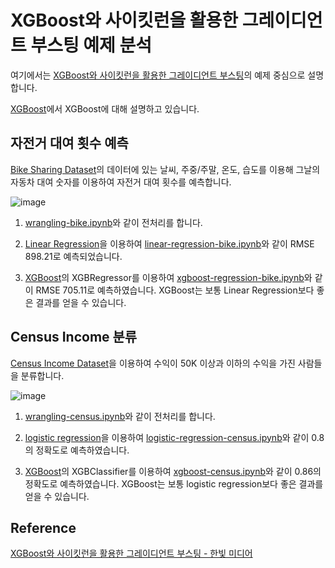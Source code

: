# XGBoost와 사이킷런을 활용한 그레이디언트 부스팅 예제 분석

여기에서는 [XGBoost와 사이킷런을 활용한 그레이디언트 부스팅](https://github.com/gilbutITbook/080263)의 예제 중심으로 설명합니다. 

[XGBoost]()에서 XGBoost에 대해 설명하고 있습니다.

## 자전거 대여 횟수 예측

[Bike Sharing Dataset](https://archive.ics.uci.edu/ml/datasets/bike+sharing+dataset)의 데이터에 있는 날씨, 주중/주말, 온도, 습도를 이용해 그날의 자동차 대여 숫자를 이용하여 자전거 대여 횟수를 예측합니다.  

![image](https://user-images.githubusercontent.com/52392004/194688735-fc3c810e-a53b-4d2e-8e9a-ac226a4a60ac.png)


1) [wrangling-bike.ipynb](https://github.com/kyopark2014/ML-Algorithms/blob/main/xgboost/src/wrangling-bike.ipynb)와 같이 전처리를 합니다. 

2) [Linear Regression](https://github.com/kyopark2014/ML-Algorithms/blob/main/linear-regression.md)을 이용하여 [linear-regression-bike.ipynb](https://github.com/kyopark2014/ML-Algorithms/blob/main/xgboost/src/linear-regression-bike.ipynb)와 같이 RMSE 898.21로 예측되었습니다. 

3) [XGBoost](https://github.com/kyopark2014/ML-Algorithms/blob/main/xgboost.md)의 XGBRegressor를 이용하여 [xgboost-regression-bike.ipynb](https://github.com/kyopark2014/ML-Algorithms/blob/main/xgboost/src/xgboost-regression-bike.ipynb)와 같이 RMSE 705.11로 예측하였습니다. XGBoost는 보통 Linear Regression보다 좋은 결과를 얻을 수 있습니다. 


## Census Income 분류

[Census Income Dataset](https://archive.ics.uci.edu/ml/datasets/Adult)을 이용하여 수익이 50K 이상과 이하의 수익을 가진 사람들을 분류합니다.

![image](https://user-images.githubusercontent.com/52392004/194688739-66d5a6e5-a211-4db0-8bc2-044b6a25d5ee.png)

1) [wrangling-census.ipynb](https://github.com/kyopark2014/ML-Algorithms/blob/main/xgboost/src/wrangling-census.ipynb)와 같이 전처리를 합니다. 

2) [logistic regression](https://github.com/kyopark2014/ML-Algorithms/blob/main/logistic-regression.md)을 이용하여 [logistic-regression-census.ipynb](https://github.com/kyopark2014/ML-Algorithms/blob/main/xgboost/src/logistic-regression-census.ipynb)와 같이 0.8의 정확도로 예측하였습니다. 

3) [XGBoost](https://github.com/kyopark2014/ML-Algorithms/blob/main/xgboost.md)의 XGBClassifier를 이용하여 [xgboost-census.ipynb](https://github.com/kyopark2014/ML-Algorithms/blob/main/xgboost/src/xgboost-census.ipynb)와 같이 0.86의 정확도로 예측하였습니다. XGBoost는 보통 logistic regression보다 좋은 결과를 얻을 수 있습니다. 


## Reference 

[XGBoost와 사이킷런을 활용한 그레이디언트 부스팅 - 한빛 미디어](https://github.com/rickiepark/handson-gb)
